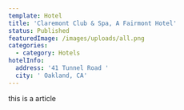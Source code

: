 ```yaml
---
template: Hotel 
title: 'Claremont Club & Spa, A Fairmont Hotel'
status: Published
featuredImage: /images/uploads/all.png
categories:
  - category: Hotels
hotelInfo:
  address: '41 Tunnel Road '
  city: ' Oakland, CA'
---
```


this is a article
